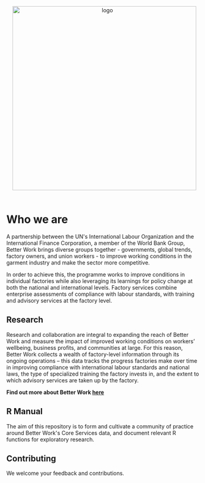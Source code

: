 <p align="center"> <a href"#" target=_blank" rel=noopener noreferrer"> <img width="480" 
                                                                            src="https://betterwork.org/dev/wp-content/uploads/2016/09/BWlogo-Horiz-rgb.png"
                                                                           alt="logo">                                                                                                         
</a>
</p>

# Who we are

A partnership between the UN's International Labour Organization and the International Finance Corporation, a member of the World Bank Group, Better Work brings diverse groups together - governments, global trends, factory owners, and union workers - to improve working conditions in the garment industry and make the sector more competitive.

In order to achieve this, the programme works to improve conditions in individual factories while also leveraging its learnings for policy change at both the national and international levels. Factory services combine enterprise assessments of compliance with labour standards, with training and advisory services at the factory level.

## Research
Research and collaboration are integral to expanding the reach of Better Work and measure the impact of improved working conditions on workers’ wellbeing, business profits, and communities at large. For this reason, Better Work collects a wealth of factory-level information through its ongoing operations – this data tracks the progress factories make over time in improving compliance with international labour standards and national laws, the type of specialized training the factory invests in, and the extent to which advisory services are taken up by the factory. 

**Find out more about Better Work [here](https://betterwork.org/)**


## R Manual
The aim of this repository is to form and cultivate a community of practice around Better Work's Core Services data, and document relevant R functions for exploratory research.

## Contributing
We welcome your feedback and contributions.
